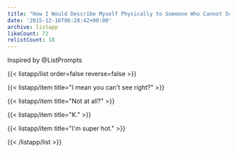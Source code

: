 ```yaml
---
title: "How I Would Describe Myself Physically to Someone Who Cannot See \U0001F648"
date: '2015-12-16T06:28:42+00:00'
archive: listapp
likeCount: 72
relistCount: 18
---
```


Inspired by @ListPrompts

<!--more-->

{{< listapp/list order=false reverse=false >}}

   {{< listapp/item title="I mean you can't see right?" >}}

   {{< listapp/item title="Not at all?" >}}

   {{< listapp/item title="K." >}}

   {{< listapp/item title="I'm super hot." >}}

{{< /listapp/list >}}
